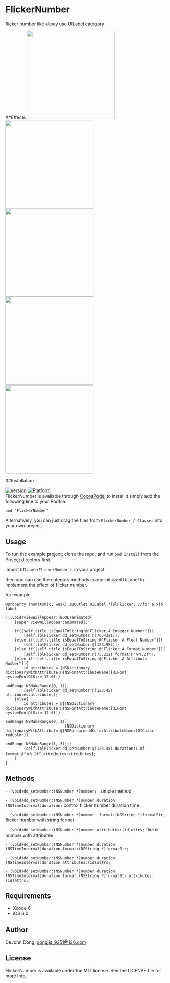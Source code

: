 # FlickerNumber
flicker number like alipay use UILabel category

##Effects
<img src="http://ipa-download.qiniudn.com/flicker a format number.gif" width="276"/>
<img src="http://ipa-download.qiniudn.com/flicker an attribute number.gif" width="276"/>
<img src="http://ipa-download.qiniudn.com/flicker a float number.gif" width="276"/>
<img src="http://ipa-download.qiniudn.com/flicker an integer number.gif" width="276"/>
<img src="http://ipa-download.qiniudn.com/flicker number.gif" width="276"/>

##Installation

[![Version](http://cocoapod-badges.herokuapp.com/v/FlickerNumber/badge.png)](http://cocoadocs.org/docsets/FlickerNumber/) [![Platform](http://cocoapod-badges.herokuapp.com/p/FlickerNumber/badge.png)](http://cocoadocs.org/docsets/FlickerNumber/)   
FlickerNumber is available through [CocoaPods](http://cocoapods.org), to install
it simply add the following line to your Podfile:

    pod "FlickerNumber"
Alternatively, you can just drag the files from `FlickerNumber / Classes` into your own project. 

## Usage

To run the example project; clone the repo, and run `pod install` from the Project directory first.

import `UILabel+FlickerNumber.h` in your project    

then you can use the category methods in any initilized UILabel to implement the effect of flicker number.

for example:
```
@property (nonatomic, weak) IBOutlet UILabel *lblFlicker; //for a xib label

- (void)viewWillAppear:(BOOL)animated{
    [super viewWillAppear:animated];
    
    if([self.title isEqualToString:@"Flicker A Integer Number"]){
        [self.lblFlicker dd_setNumber:@(7654321)];
    }else if([self.title isEqualToString:@"Flicker A Float Number"]){
        [self.lblFlicker dd_setNumber:@(123.982)];
    }else if([self.title isEqualToString:@"Flicker A Format Number"]){
        [self.lblFlicker dd_setNumber:@(75.212) format:@"￥%.2f"];
    }else if([self.title isEqualToString:@"Flicker A Attribute Number"]){
        id attributes = [NSDictionary dictionaryWithAttribute:@{NSFontAttributeName:[UIFont systemFontOfSize:12.0f]}
                                                     andRange:NSMakeRange(0, 1)];
        [self.lblFlicker dd_setNumber:@(123.45) attributes:attributes];
    }else{
        id attributes = @[[NSDictionary dictionaryWithAttribute:@{NSFontAttributeName:[UIFont systemFontOfSize:12.0f]}
                                                       andRange:NSMakeRange(0, 1)],
                          [NSDictionary dictionaryWithAttribute:@{NSForegroundColorAttributeName:[UIColor redColor]}
                                                       andRange:NSMakeRange(1, 3)]];
        [self.lblFlicker dd_setNumber:@(123.45) duration:1.0f format:@"￥%.2f" attributes:attributes];
    }
}

```

## Methods

`- (void)dd_setNumber:(NSNumber *)number; `  simple method

`- (void)dd_setNumber:(NSNumber *)number duration:(NSTimeInterval)duration;` control flicker number duration time

`- (void)dd_setNumber:(NSNumber *)number  format:(NSString *)formatStr; ` flicker number with string format

`- (void)dd_setNumber:(NSNumber *)number attributes:(id)attrs;` flicker number with attributes

`- (void)dd_setNumber:(NSNumber *)number duration:(NSTimeInterval)duration format:(NSString *)formatStr;`

`- (void)dd_setNumber:(NSNumber *)number duration:(NSTimeInterval)duration attributes:(id)attrs; `

`- (void)dd_setNumber:(NSNumber *)number duration:(NSTimeInterval)duration format:(NSString *)formatStr attributes:(id)attrs;`

## Requirements

- Xcode 6
- iOS 6.0

## Author

DeJohn Dong, dongjia_9251@126.com

## License

FlickerNumber is available under the MIT license. See the LICENSE file for more info.

